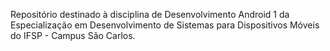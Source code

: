 Repositório destinado à disciplina de Desenvolvimento Android 1 da Especialização em Desenvolvimento de Sistemas para Dispositivos Móveis do IFSP - Campus São Carlos.
